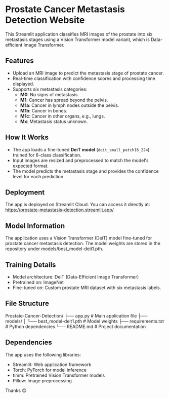 # Prostate Cancer Metastasis Detection Website

This Streamlit application classifies MRI images of the prostate into six metastasis stages using a Vision Transformer model variant, which is Data-efficient Image Transformer.

## Features
- Upload an MRI image to predict the metastasis stage of prostate cancer.
- Real-time classification with confidence scores and processing time displayed.
- Supports six metastasis categories:
  - **M0**: No signs of metastasis.
  - **M1**: Cancer has spread beyond the pelvis.
  - **M1a**: Cancer in lymph nodes outside the pelvis.
  - **M1b**: Cancer in bones.
  - **M1c**: Cancer in other organs, e.g., lungs.
  - **Mx**: Metastasis status unknown.

## How It Works
- The app loads a fine-tuned **DeiT model** (`deit_small_patch16_224`) trained for 6-class classification.
- Input images are resized and preprocessed to match the model's expected format.
- The model predicts the metastasis stage and provides the confidence level for each prediction.

## Deployment
The app is deployed on Streamlit Cloud. You can access it directly at: https://prostate-metastasis-detection.streamlit.app/

## Model Information
The application uses a Vision Transformer (DeiT) model fine-tuned for prostate cancer metastasis detection. The model weights are stored in the repository under models/best_model-deit1.pth.

## Training Details
- Model architecture: DeiT (Data-Efficient Image Transformer)
- Pretrained on: ImageNet
- Fine-tuned on: Custom prostate MRI dataset with six metastasis labels.

## File Structure
Prostate-Cancer-Detection/
├── app.py                # Main application file
├── models/
│   └── best_model-deit1.pth  # Model weights
├── requirements.txt      # Python dependencies
└── README.md             # Project documentation

## Dependencies
The app uses the following libraries:
- Streamlit: Web application framework
- Torch: PyTorch for model inference
- timm: Pretrained Vision Transformer models
- Pillow: Image preprocessing

Thanks 😊
